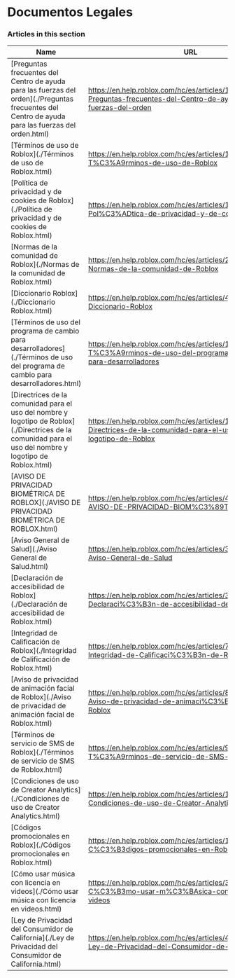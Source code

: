 # Documentos Legales  
### Articles in this section
Name|URL
-|-
[Preguntas frecuentes del Centro de ayuda para las fuerzas del orden](./Preguntas frecuentes del Centro de ayuda para las fuerzas del orden.html) |https://en.help.roblox.com/hc/es/articles/11219680442260-Preguntas-frecuentes-del-Centro-de-ayuda-para-las-fuerzas-del-orden
[Términos de uso de Roblox](./Términos de uso de Roblox.html) |https://en.help.roblox.com/hc/es/articles/115004647846-T%C3%A9rminos-de-uso-de-Roblox
[Política de privacidad y de cookies de Roblox](./Política de privacidad y de cookies de Roblox.html) |https://en.help.roblox.com/hc/es/articles/115004630823-Pol%C3%ADtica-de-privacidad-y-de-cookies-de-Roblox
[Normas de la comunidad de Roblox](./Normas de la comunidad de Roblox.html) |https://en.help.roblox.com/hc/es/articles/203313410-Normas-de-la-comunidad-de-Roblox
[Diccionario Roblox](./Diccionario Roblox.html) |https://en.help.roblox.com/hc/es/articles/4415545981332-Diccionario-Roblox
[Términos de uso del programa de cambio para desarrolladores](./Términos de uso del programa de cambio para desarrolladores.html) |https://en.help.roblox.com/hc/es/articles/115005718246-T%C3%A9rminos-de-uso-del-programa-de-cambio-para-desarrolladores
[Directrices de la comunidad para el uso del nombre y logotipo de Roblox](./Directrices de la comunidad para el uso del nombre y logotipo de Roblox.html) |https://en.help.roblox.com/hc/es/articles/115001708126-Directrices-de-la-comunidad-para-el-uso-del-nombre-y-logotipo-de-Roblox
[AVISO DE PRIVACIDAD BIOMÉTRICA DE ROBLOX](./AVISO DE PRIVACIDAD BIOMÉTRICA DE ROBLOX.html) |https://en.help.roblox.com/hc/es/articles/4412863575316-AVISO-DE-PRIVACIDAD-BIOM%C3%89TRICA-DE-ROBLOX
[Aviso General de Salud](./Aviso General de Salud.html) |https://en.help.roblox.com/hc/es/articles/360031603131-Aviso-General-de-Salud
[Declaración de accesibilidad de Roblox](./Declaración de accesibilidad de Roblox.html) |https://en.help.roblox.com/hc/es/articles/360059080071-Declaraci%C3%B3n-de-accesibilidad-de-Roblox
[Integridad de Calificación de Roblox](./Integridad de Calificación de Roblox.html) |https://en.help.roblox.com/hc/es/articles/7235818866964-Integridad-de-Calificaci%C3%B3n-de-Roblox
[Aviso de privacidad de animación facial de Roblox](./Aviso de privacidad de animación facial de Roblox.html) |https://en.help.roblox.com/hc/es/articles/8064749848980-Aviso-de-privacidad-de-animaci%C3%B3n-facial-de-Roblox
[Términos de servicio de SMS de Roblox](./Términos de servicio de SMS de Roblox.html) |https://en.help.roblox.com/hc/es/articles/9483830673556-T%C3%A9rminos-de-servicio-de-SMS-de-Roblox
[Condiciones de uso de Creator Analytics](./Condiciones de uso de Creator Analytics.html) |https://en.help.roblox.com/hc/es/articles/10949046065044-Condiciones-de-uso-de-Creator-Analytics
[Códigos promocionales en Roblox](./Códigos promocionales en Roblox.html) |https://en.help.roblox.com/hc/es/articles/10549651908244-C%C3%B3digos-promocionales-en-Roblox
[Cómo usar música con licencia en videos](./Cómo usar música con licencia en videos.html) |https://en.help.roblox.com/hc/es/articles/360038525351-C%C3%B3mo-usar-m%C3%BAsica-con-licencia-en-videos
[Ley de Privacidad del Consumidor de California](./Ley de Privacidad del Consumidor de California.html) |https://en.help.roblox.com/hc/es/articles/4402871541140-Ley-de-Privacidad-del-Consumidor-de-California
